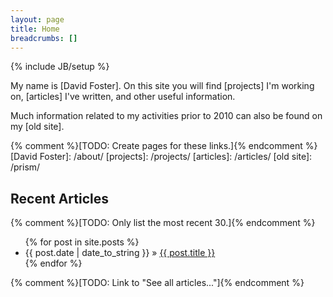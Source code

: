 ```yaml
---
layout: page
title: Home
breadcrumbs: []
---
```

{% include JB/setup %}

My name is [David Foster]. On this site you will find [projects] I'm working
on, [articles] I've written, and other useful information.

Much information related to my activities prior to 2010 can also be found on 
my [old site].

{% comment %}[TODO: Create pages for these links.]{% endcomment %}
[David Foster]: /about/
[projects]: /projects/
[articles]: /articles/
[old site]: /prism/

## Recent Articles

{% comment %}[TODO: Only list the most recent 30.]{% endcomment %}
<ul class="posts">
  {% for post in site.posts %}
    <li><span>{{ post.date | date_to_string }}</span> &raquo; <a href="{{ BASE_PATH }}{{ post.url }}">{{ post.title }}</a></li>
  {% endfor %}
</ul>
{% comment %}[TODO: Link to "See all articles..."]{% endcomment %}
